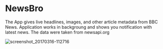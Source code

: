 # NewsBro

The App gives live headlines, images, and other article metadata from BBC News.
Application works in backgroung and shows you notification with latest news.
The data were taken from newsapi.org

![screenshot_20170316-112716](https://cloud.githubusercontent.com/assets/26705618/24754478/44e5a430-1adf-11e7-893f-5a512861f568.png)
